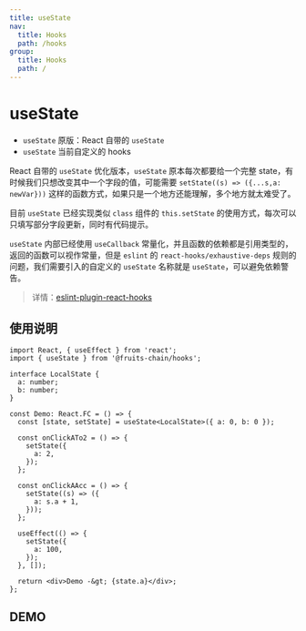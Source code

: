 ```yaml
---
title: useState
nav:
  title: Hooks
  path: /hooks
group:
  title: Hooks
  path: /
---
```


# useState

- `useState` 原版：React 自带的 `useState`
- `useState` 当前自定义的 hooks

React 自带的 `useState` 优化版本，`useState` 原本每次都要给一个完整 state，有时候我们只想改变其中一个字段的值，可能需要 `setState((s) => ({...s,a: newVar}))` 这样的函数方式，如果只是一个地方还能理解，多个地方就太难受了。

目前 `useState` 已经实现类似 `class` 组件的 `this.setState` 的使用方式，每次可以只填写部分字段更新，同时有代码提示。

`useState` 内部已经使用 `useCallback` 常量化，并且函数的依赖都是引用类型的，返回的函数可以视作常量，但是 `eslint` 的 `react-hooks/exhaustive-deps` 规则的问题，我们需要引入的自定义的 `useState` 名称就是 `useState`，可以避免依赖警告。

> 详情：[eslint-plugin-react-hooks](https://github.com/facebook/react/blob/master/packages/eslint-plugin-react-hooks/src/ExhaustiveDeps.js#L150)

## 使用说明

```tsx | pure
import React, { useEffect } from 'react';
import { useState } from '@fruits-chain/hooks';

interface LocalState {
  a: number;
  b: number;
}

const Demo: React.FC = () => {
  const [state, setState] = useState<LocalState>({ a: 0, b: 0 });

  const onClickATo2 = () => {
    setState({
      a: 2,
    });
  };

  const onClickAAcc = () => {
    setState((s) => ({
      a: s.a + 1,
    }));
  };

  useEffect(() => {
    setState({
      a: 100,
    });
  }, []);

  return <div>Demo -&gt; {state.a}</div>;
};
```

## DEMO

<code src="./demo.tsx"></code>
